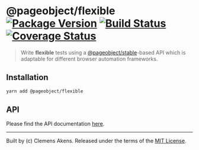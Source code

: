 # @pageobject/flexible [![Package Version][badge-npm-image]][badge-npm-link] [![Build Status][badge-travis-image]][badge-travis-link] [![Coverage Status][badge-coveralls-image]][badge-coveralls-link]

> Write **flexible** tests using a [@pageobject/stable][internal-readme-stable]-based API which is adaptable for different browser automation frameworks.

## Installation

```sh
yarn add @pageobject/flexible
```

## API

Please find the API documentation [here][internal-api-flexible].

---

Built by (c) Clemens Akens. Released under the terms of the [MIT License][internal-license].

[badge-coveralls-image]: https://coveralls.io/repos/github/clebert/pageobject/badge.svg?branch=master
[badge-coveralls-link]: https://coveralls.io/github/clebert/pageobject?branch=master
[badge-npm-image]: https://img.shields.io/npm/v/@pageobject/flexible.svg
[badge-npm-link]: https://yarnpkg.com/en/package/@pageobject/flexible
[badge-travis-image]: https://travis-ci.org/clebert/pageobject.svg?branch=master
[badge-travis-link]: https://travis-ci.org/clebert/pageobject

[internal-api-flexible]: https://pageobject.js.org/api/flexible/
[internal-license]: https://github.com/clebert/pageobject/blob/master/LICENSE
[internal-readme-stable]: https://github.com/clebert/pageobject/tree/master/@pageobject/stable/README.md
